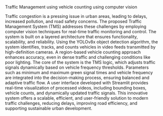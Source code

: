 Traffic Management using vehicle counting using computer vision 


Traffic congestion is a pressing issue in urban areas, leading to delays, increased pollution, and road safety concerns. The proposed Traffic Management System (TMS) addresses these challenges by employing computer vision techniques for real-time traffic monitoring and control. The system is built on a layered architecture that ensures functionality, scalability, and reliability. Using the YOLOv8x object detection algorithm, the system identifies, tracks, and counts vehicles in video feeds transmitted by high-definition cameras. A region-based vehicle counting approach enhances accuracy, even in dense traffic and challenging conditions like poor lighting. The core of the system is the TMS logic, which adjusts traffic signals dynamically based on vehicle frequency thresholds. Parameters such as minimum and maximum green signal times and vehicle frequency are integrated into the decision-making process, ensuring balanced and adaptive traffic flow. A user interface developed with Streamlit provides real-time visualization of processed videos, including bounding boxes, vehicle counts, and dynamically updated traffic signals. This innovative system offers a scalable, efficient, and user-friendly solution to modern traffic challenges, reducing delays, improving road efficiency, and supporting sustainable urban development. 
